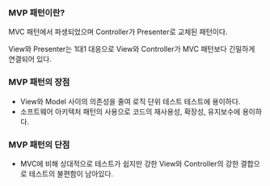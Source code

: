 ### MVP 패턴이란?

MVC 패턴에서 파생되었으며 Controller가 Presenter로 교체된 패턴이다.

View와 Presenter는 1대1 대응으로 View와 Controller가 MVC 패턴보다 긴밀하게 연결되어 있다.


### MVP 패턴의 장점

- View와 Model 사이의 의존성을 줄여 로직 단위 테스트 테스트에 용이하다.
- 소프트웨어 아키텍처 패턴의 사용으로 코드의 재사용성, 확장성, 유지보수에 용이하다.


### MVP 패턴의 단점

- MVC에 비해 상대적으로 테스트가 쉽지만 강한 View와 Controller의 강한 결합으로 테스트의 불편함이 남아있다.